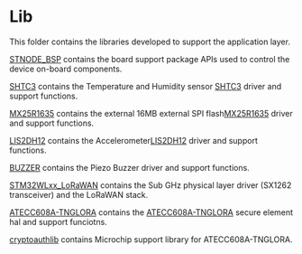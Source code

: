 # Lib
This folder contains the libraries developed to support the application layer.

[STNODE_BSP](./STNODE_BSP) contains the board support package APIs used to control the device on-board components.

[SHTC3](./SHTC3) contains the Temperature and Humidity sensor [SHTC3](https://www.sensirion.com/en/environmental-sensors/humidity-sensors/digital-humidity-sensor-shtc3-our-new-standard-for-consumer-electronics/) driver and support functions.

[MX25R1635](./MX25R1635) contains the external 16MB external SPI flash[MX25R1635](https://www.macronix.com/Lists/Datasheet/Attachments/7595/MX25R1635F,%20Wide%20Range,%2016Mb,%20v1.6.pdf) driver and support functions.

[LIS2DH12](./LIS2DH12) contains the Accelerometer[LIS2DH12](https://www.st.com/en/mems-and-sensors/lis2dh12.html) driver and support functions.

[BUZZER](./BUZZER) contains the Piezo Buzzer driver and support functions.

[STM32WLxx_LoRaWAN](./STM32WLxx_LoRaWAN) contains the Sub GHz physical layer driver (SX1262 transceiver) and the LoRaWAN stack.

[ATECC608A-TNGLORA](./ATECC608A-TNGLORA) contains the [ATECC608A-TNGLORA](https://www.microchip.com/wwwproducts/en/ATECC608A-TNGLORA) secure element hal and support funciotns.

[cryptoauthlib](./cryptoauthlib) contains Microchip support library for ATECC608A-TNGLORA.
